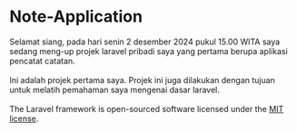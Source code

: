 # Note-Application

Selamat siang, pada hari senin 2 desember 2024 pukul 15.00 WITA saya sedang meng-up projek laravel pribadi saya yang pertama berupa aplikasi pencatat catatan.
<br><br>
Ini adalah projek pertama saya. Projek ini juga dilakukan dengan tujuan untuk melatih pemahaman saya mengenai dasar laravel.
<br><br>
The Laravel framework is open-sourced software licensed under the [MIT license](https://opensource.org/licenses/MIT).
